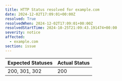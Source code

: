 ```yaml
---
title: HTTP Status resolved for example.com
date: 2024-12-02T17:09:01+00:00Z
resolved: True
resolvedWhen: 2024-12-02T17:09:01+00:00Z
resolvedStartTime: 2024-10-25T21:09:43.191474+00:00
severity: notice
affected:
  - example.com
section: issue
---
```


| Expected Statuses | Actual Status  |
|-------------------|----------------|
| 200, 301, 302 | 200 |
